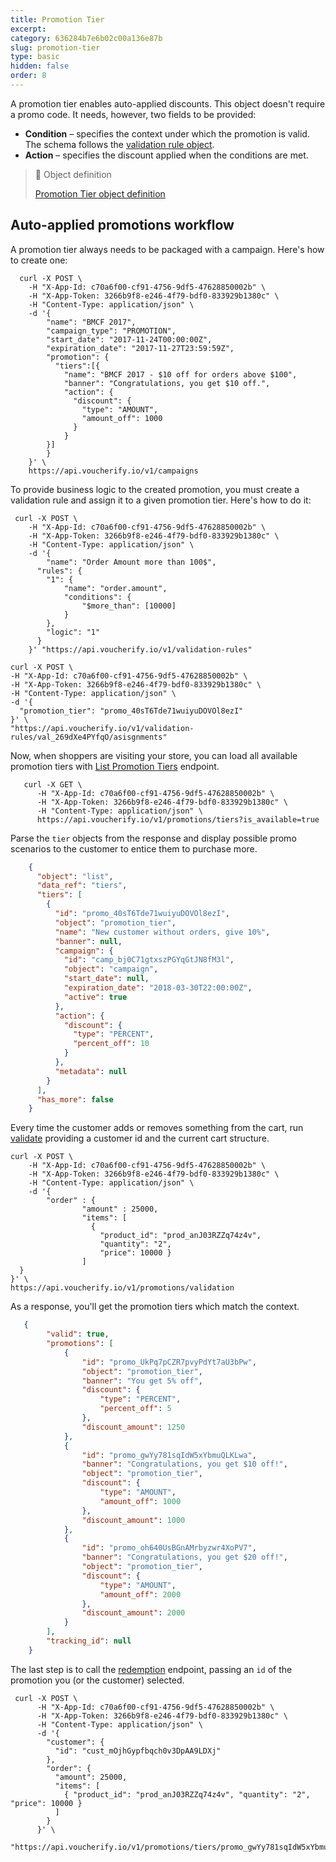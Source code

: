 ```yaml
---
title: Promotion Tier
excerpt: 
category: 636284b7e6b02c00a136e87b
slug: promotion-tier
type: basic
hidden: false
order: 8
---
```


A promotion tier enables auto-applied discounts. This object doesn't require a promo code. It needs, however, two fields to be provided:

- **Condition** – specifies the context under which the promotion is valid. The schema follows the [validation rule object](https://docs.voucherify.io/reference#the-validation-rule-object).
- **Action** – specifies the discount applied when the conditions are met.

> 📘 Object definition
> 
> [Promotion Tier object definition](ref:the-promotion-object)

## Auto-applied promotions workflow

A promotion tier always needs to be packaged with a campaign. Here's how to create one:

```curl
  curl -X POST \
    -H "X-App-Id: c70a6f00-cf91-4756-9df5-47628850002b" \
    -H "X-App-Token: 3266b9f8-e246-4f79-bdf0-833929b1380c" \
    -H "Content-Type: application/json" \
    -d '{
        "name": "BMCF 2017",
        "campaign_type": "PROMOTION",
        "start_date": "2017-11-24T00:00:00Z",
        "expiration_date": "2017-11-27T23:59:59Z",
        "promotion": {
          "tiers":[{
            "name": "BMCF 2017 - $10 off for orders above $100",
            "banner": "Congratulations, you get $10 off.",
            "action": {
              "discount": {
                "type": "AMOUNT",
                "amount_off": 1000
              }
            }
        }]
        }
    }' \
    https://api.voucherify.io/v1/campaigns
```

To provide business logic to the created promotion, you must create a validation rule and assign it to a given promotion tier. Here's how to do it:

```curl
 curl -X POST \
    -H "X-App-Id: c70a6f00-cf91-4756-9df5-47628850002b" \
    -H "X-App-Token: 3266b9f8-e246-4f79-bdf0-833929b1380c" \
    -H "Content-Type: application/json" \
    -d '{
    	"name": "Order Amount more than 100$",
      "rules": {
        "1": {
            "name": "order.amount",
            "conditions": {
                "$more_than": [10000]
            }
        },
        "logic": "1"
      }
    }' "https://api.voucherify.io/v1/validation-rules"

curl -X POST \
-H "X-App-Id: c70a6f00-cf91-4756-9df5-47628850002b" \
-H "X-App-Token: 3266b9f8-e246-4f79-bdf0-833929b1380c" \
-H "Content-Type: application/json" \
-d '{
  "promotion_tier": "promo_40sT6Tde71wuiyuDOVOl8ezI"
}' \
"https://api.voucherify.io/v1/validation-rules/val_269dXe4PYfqO/asisgnments"
```

Now, when shoppers are visiting your store, you can load all available promotion tiers with [List Promotion Tiers](https://docs.voucherify.io/reference/list-promotion-tiers) endpoint.

```curl
   curl -X GET \
      -H "X-App-Id: c70a6f00-cf91-4756-9df5-47628850002b" \
      -H "X-App-Token: 3266b9f8-e246-4f79-bdf0-833929b1380c" \
      -H "Content-Type: application/json" \
      https://api.voucherify.io/v1/promotions/tiers?is_available=true
```

Parse the `tier` objects from the response and display possible promo scenarios to the customer to entice them to purchase more.

```json
    {
      "object": "list",
      "data_ref": "tiers",
      "tiers": [
        {
          "id": "promo_40sT6Tde71wuiyuDOVOl8ezI",
          "object": "promotion_tier",
          "name": "New customer without orders, give 10%",
          "banner": null,
          "campaign": {
            "id": "camp_bj0C71gtxszPGYqGtJN8fM3l",
            "object": "campaign",
            "start_date": null,
            "expiration_date": "2018-03-30T22:00:00Z",
            "active": true
          },
          "action": {
            "discount": {
              "type": "PERCENT",
              "percent_off": 10
            }
          },
          "metadata": null
        }
      ],
      "has_more": false
    }
```

Every time the customer adds or removes something from the cart, run [validate](https://docs.voucherify.io/reference#validate-promotions-1) providing a customer id and the current cart structure.

```curl
curl -X POST \
    -H "X-App-Id: c70a6f00-cf91-4756-9df5-47628850002b" \
    -H "X-App-Token: 3266b9f8-e246-4f79-bdf0-833929b1380c" \
    -H "Content-Type: application/json" \
    -d '{
        "order" : {
                "amount" : 25000,
                "items": [
                  { 
                    "product_id": "prod_anJ03RZZq74z4v", 
                    "quantity": "2", 
                    "price": 10000 }
                ]
  }
}' \
https://api.voucherify.io/v1/promotions/validation
```

As a response, you'll get the promotion tiers which match the context.

```json
   {
        "valid": true,
        "promotions": [
            {
                "id": "promo_UkPq7pCZR7pvyPdYt7aU3bPw",
                "object": "promotion_tier",
                "banner": "You get 5% off",
                "discount": {
                    "type": "PERCENT",
                    "percent_off": 5
                },
                "discount_amount": 1250
            },
            {
                "id": "promo_gwYy781sqIdW5xYbmuQLKLwa",
                "banner": "Congratulations, you get $10 off!",
                "object": "promotion_tier",
                "discount": {
                    "type": "AMOUNT",
                    "amount_off": 1000
                },
                "discount_amount": 1000
            },
            {
                "id": "promo_oh640UsBGnAMrbyzwr4XoPV7",
                "banner": "Congratulations, you get $20 off!",
                "object": "promotion_tier",
                "discount": {
                    "type": "AMOUNT",
                    "amount_off": 2000
                },
                "discount_amount": 2000
            }
        ],
        "tracking_id": null
    }
```

The last step is to call the [redemption](https://docs.voucherify.io/reference/redeem-promotion) endpoint, passing an `id` of the promotion you (or the customer) selected.

```curl
 curl -X POST \
      -H "X-App-Id: c70a6f00-cf91-4756-9df5-47628850002b" \
      -H "X-App-Token: 3266b9f8-e246-4f79-bdf0-833929b1380c" \
      -H "Content-Type: application/json" \
      -d '{
        "customer": {
          "id": "cust_mOjhGypfbqch0v3DpAA9LDXj"
        },
        "order": {
          "amount": 25000,
          "items": [
            { "product_id": "prod_anJ03RZZq74z4v", "quantity": "2", "price": 10000 }
          ]
        }
      }' \
      "https://api.voucherify.io/v1/promotions/tiers/promo_gwYy781sqIdW5xYbmuQLKLwa/redemption"
```
